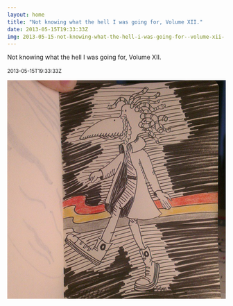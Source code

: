 ```yaml
---
layout: home
title: "Not knowing what the hell I was going for, Volume XII."
date: 2013-05-15T19:33:33Z
img: 2013-05-15-not-knowing-what-the-hell-i-was-going-for--volume-xii-.jpg
---
```


Not knowing what the hell I was going for, Volume XII.

<small>2013-05-15T19:33:33Z</small>

![Not knowing what the hell I was going for, Volume XII.](2013-05-15-not-knowing-what-the-hell-i-was-going-for--volume-xii-.jpg)
